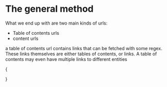 # The general method

What we end up with are two main kinds of urls:

- Table of contents urls
- content urls

a table of contents url contains links that can be fetched with some regex. These links themselves are either tables of contents, or links.
A table of contents may even have multiple links to different entities

{

}
